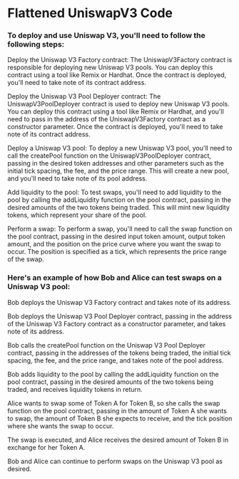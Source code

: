 # Flattened UniswapV3 Code

### To deploy and use Uniswap V3, you'll need to follow the following steps:

Deploy the Uniswap V3 Factory contract: The UniswapV3Factory contract is responsible for deploying new Uniswap V3 pools. You can deploy this contract using a tool like Remix or Hardhat. Once the contract is deployed, you'll need to take note of its contract address.

Deploy the Uniswap V3 Pool Deployer contract: The UniswapV3PoolDeployer contract is used to deploy new Uniswap V3 pools. You can deploy this contract using a tool like Remix or Hardhat, and you'll need to pass in the address of the UniswapV3Factory contract as a constructor parameter. Once the contract is deployed, you'll need to take note of its contract address.

Deploy a Uniswap V3 pool: To deploy a new Uniswap V3 pool, you'll need to call the createPool function on the UniswapV3PoolDeployer contract, passing in the desired token addresses and other parameters such as the initial tick spacing, the fee, and the price range. This will create a new pool, and you'll need to take note of its pool address.

Add liquidity to the pool: To test swaps, you'll need to add liquidity to the pool by calling the addLiquidity function on the pool contract, passing in the desired amounts of the two tokens being traded. This will mint new liquidity tokens, which represent your share of the pool.

Perform a swap: To perform a swap, you'll need to call the swap function on the pool contract, passing in the desired input token amount, output token amount, and the position on the price curve where you want the swap to occur. The position is specified as a tick, which represents the price range of the swap.

### Here's an example of how Bob and Alice can test swaps on a Uniswap V3 pool:

Bob deploys the Uniswap V3 Factory contract and takes note of its address.

Bob deploys the Uniswap V3 Pool Deployer contract, passing in the address of the Uniswap V3 Factory contract as a constructor parameter, and takes note of its address.

Bob calls the createPool function on the Uniswap V3 Pool Deployer contract, passing in the addresses of the tokens being traded, the initial tick spacing, the fee, and the price range, and takes note of the pool address.

Bob adds liquidity to the pool by calling the addLiquidity function on the pool contract, passing in the desired amounts of the two tokens being traded, and receives liquidity tokens in return.

Alice wants to swap some of Token A for Token B, so she calls the swap function on the pool contract, passing in the amount of Token A she wants to swap, the amount of Token B she expects to receive, and the tick position where she wants the swap to occur.

The swap is executed, and Alice receives the desired amount of Token B in exchange for her Token A.

Bob and Alice can continue to perform swaps on the Uniswap V3 pool as desired.
